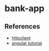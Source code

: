 # bank-app

## References
- [httpclient](https://www.angularjswiki.com/httpclient/get-params/)
- [angular tutorial](https://angular.io/tutorial)